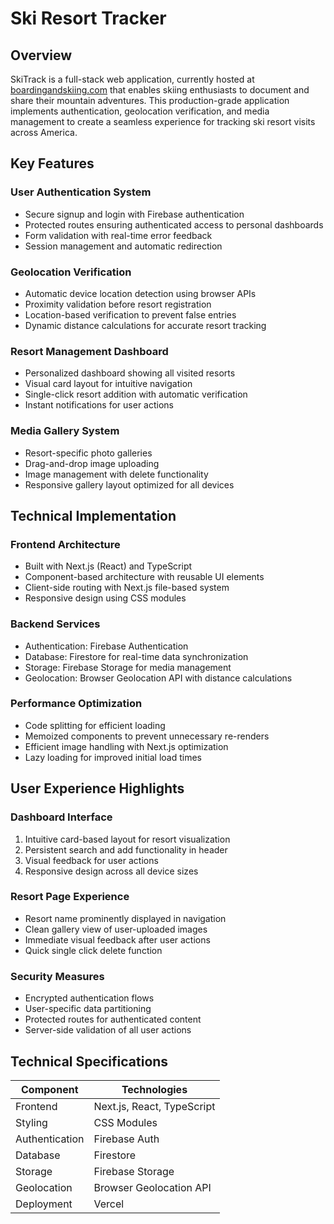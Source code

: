 # Ski Resort Tracker

## Overview
SkiTrack is a full-stack web application, currently hosted at [boardingandskiing.com](https://www.boardingandskiing.com) that enables skiing enthusiasts to document and share their mountain adventures. This production-grade application implements authentication, geolocation verification, and media management to create a seamless experience for tracking ski resort visits across America.

## Key Features

### User Authentication System
- Secure signup and login with Firebase authentication
- Protected routes ensuring authenticated access to personal dashboards
- Form validation with real-time error feedback
- Session management and automatic redirection

### Geolocation Verification
- Automatic device location detection using browser APIs
- Proximity validation before resort registration
- Location-based verification to prevent false entries
- Dynamic distance calculations for accurate resort tracking

### Resort Management Dashboard
- Personalized dashboard showing all visited resorts
- Visual card layout for intuitive navigation
- Single-click resort addition with automatic verification
- Instant notifications for user actions

### Media Gallery System
- Resort-specific photo galleries
- Drag-and-drop image uploading
- Image management with delete functionality
- Responsive gallery layout optimized for all devices

## Technical Implementation

### Frontend Architecture
- Built with Next.js (React) and TypeScript
- Component-based architecture with reusable UI elements
- Client-side routing with Next.js file-based system
- Responsive design using CSS modules

### Backend Services
- Authentication: Firebase Authentication
- Database: Firestore for real-time data synchronization
- Storage: Firebase Storage for media management
- Geolocation: Browser Geolocation API with distance calculations

### Performance Optimization
- Code splitting for efficient loading
- Memoized components to prevent unnecessary re-renders
- Efficient image handling with Next.js optimization
- Lazy loading for improved initial load times

## User Experience Highlights

### Dashboard Interface
1. Intuitive card-based layout for resort visualization
2. Persistent search and add functionality in header
3. Visual feedback for user actions
4. Responsive design across all device sizes

### Resort Page Experience
- Resort name prominently displayed in navigation
- Clean gallery view of user-uploaded images
- Immediate visual feedback after user actions
- Quick single click delete function

### Security Measures
- Encrypted authentication flows
- User-specific data partitioning
- Protected routes for authenticated content
- Server-side validation of all user actions

## Technical Specifications

| Component       | Technologies               |
|-----------------|----------------------------|
| Frontend        | Next.js, React, TypeScript |
| Styling         | CSS Modules                |
| Authentication  | Firebase Auth              |
| Database        | Firestore                  |
| Storage         | Firebase Storage           |
| Geolocation     | Browser Geolocation API    |
| Deployment      | Vercel                     |

